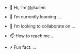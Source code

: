 - 👋 Hi, I’m @jlsullen
  
- 🌱 I’m currently learning ...
- 💞️ I’m looking to collaborate on ...
- 📫 How to reach me ...

- ⚡ Fun fact: ...

<!---
jlsullen/jlsullen is a ✨ special ✨ repository because its `README.md` (this file) appears on your GitHub profile.
You can click the Preview link to take a look at your changes.
--->
